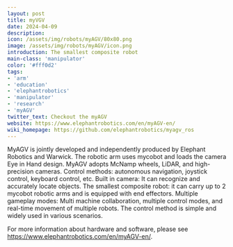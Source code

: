```yaml
---
layout: post
title: myVGV
date: 2024-04-09
description:
icon: /assets/img/robots/myAGV/80x80.png
image: /assets/img/robots/myAGV/icon.png
introduction: The smallest composite robot
main-class: 'manipulator'
color: '#fff0d2'
tags:
- 'arm'
- 'education'
- 'elephantrobotics'
- 'manipulator'
- 'research'
- 'myAGV'
twitter_text: Checkout the myAGV
website: https://www.elephantrobotics.com/en/myAGV-en/
wiki_homepage: https://github.com/elephantrobotics/myagv_ros
---
```


MyAGV is jointly developed and independently produced by Elephant Robotics and Warwick.
The robotic arm uses mycobot and loads the camera Eye in Hand design. MyAGV adopts McNamp wheels, LiDAR, and high-precision cameras.
Control methods: autonomous navigation, joystick control, keyboard control, etc.
Built in camera: It can recognize and accurately locate objects.
The smallest composite robot: it can carry up to 2 mycobot robotic arms and is equipped with end effectors.
Multiple gameplay modes: Multi machine collaboration, multiple control modes, and real-time movement of multiple robots.
The control method is simple and widely used in various scenarios.

For more information about hardware and software, please see <https://www.elephantrobotics.com/en/myAGV-en/>.
